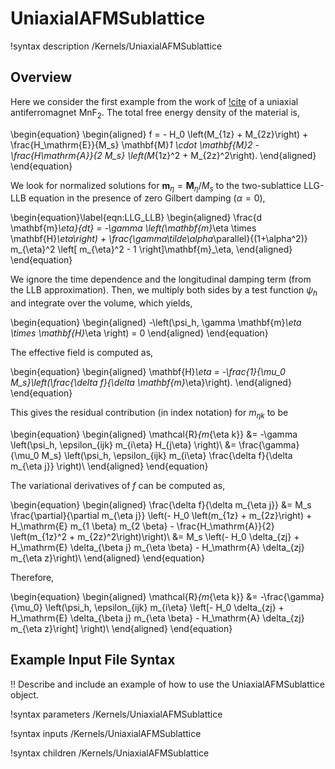 # UniaxialAFMSublattice

!syntax description /Kernels/UniaxialAFMSublattice

## Overview

Here we consider the first example from the work of [!cite](Rezende2019) of a uniaxial antiferromagnet $\mathrm{MnF}_2$. The total free energy density of the material is,

\begin{equation}
  \begin{aligned}
    f = - H_0 \left(M_{1z} + M_{2z}\right) + \frac{H_\mathrm{E}}{M_s} \mathbf{M}_1 \cdot \mathbf{M}_2 - \frac{H_\mathrm{A}}{2 M_s} \left(M_{1z}^2 + M_{2z}^2\right).
  \end{aligned}
\end{equation}

We look for normalized solutions for $\mathbf{m}_\eta = \mathbf{M}_\eta / M_s$ to the two-sublattice LLG-LLB equation in the presence of zero Gilbert damping ($\alpha = 0$),

\begin{equation}\label{eqn:LLG_LLB}
  \begin{aligned}
    \frac{d \mathbf{m}_\eta}{dt} = -\gamma \left(\mathbf{m}_\eta \times \mathbf{H}_\eta\right) + \frac{\gamma\tilde\alpha_\parallel}{(1+\alpha^2)} m_{\eta}^2 \left[ m_{\eta}^2 - 1 \right]\mathbf{m}_\eta,
  \end{aligned}
\end{equation}

We ignore the time dependence and the longitudinal damping term (from the LLB approximation). Then, we multiply both sides by a test function $\psi_h$ and integrate over the volume, which yields,

\begin{equation}
  \begin{aligned}
    -\left(\psi_h, \gamma \mathbf{m}_\eta \times \mathbf{H}_\eta \right) = 0
  \end{aligned}
\end{equation}

The effective field is computed as,

\begin{equation}
  \begin{aligned}
    \mathbf{H}_\eta = -\frac{1}{\mu_0 M_s}\left(\frac{\delta f}{\delta \mathbf{m}_\eta}\right).
  \end{aligned}
\end{equation}

This gives the residual contribution (in index notation) for $m_{\eta k}$ to be

\begin{equation}
  \begin{aligned}
    \mathcal{R}_{m_{\eta k}} &= -\gamma \left(\psi_h, \epsilon_{ijk} m_{i\eta} H_{j\eta} \right)\\
    &= \frac{\gamma}{\mu_0 M_s} \left(\psi_h, \epsilon_{ijk} m_{i\eta} \frac{\delta f}{\delta m_{\eta j}} \right)\\
  \end{aligned}
\end{equation}

The variational derivatives of $f$ can be computed as,

\begin{equation}
  \begin{aligned}
    \frac{\delta f}{\delta m_{\eta j}} &= M_s \frac{\partial}{\partial m_{\eta j}} \left(- H_0 \left(m_{1z} + m_{2z}\right) + H_\mathrm{E} m_{1 \beta} m_{2 \beta} - \frac{H_\mathrm{A}}{2} \left(m_{1z}^2 + m_{2z}^2\right)\right)\\
    &= M_s \left(- H_0 \delta_{zj} + H_\mathrm{E} \delta_{\beta j} m_{\eta \beta} - H_\mathrm{A} \delta_{zj} m_{\eta z}\right)\\
  \end{aligned}
\end{equation}

Therefore,

\begin{equation}
  \begin{aligned}
    \mathcal{R}_{m_{\eta k}} &= -\frac{\gamma}{\mu_0} \left(\psi_h, \epsilon_{ijk} m_{i\eta} \left\[- H_0 \delta_{zj} + H_\mathrm{E} \delta_{\beta j} m_{\eta \beta} - H_\mathrm{A} \delta_{zj} m_{\eta z}\right\] \right)\\
  \end{aligned}
\end{equation}

## Example Input File Syntax

!! Describe and include an example of how to use the UniaxialAFMSublattice object.

!syntax parameters /Kernels/UniaxialAFMSublattice

!syntax inputs /Kernels/UniaxialAFMSublattice

!syntax children /Kernels/UniaxialAFMSublattice
